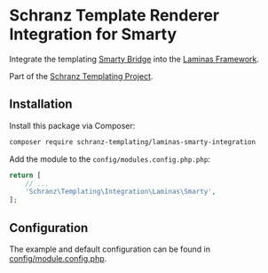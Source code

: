 # Schranz Template Renderer Integration for Smarty

Integrate the templating [Smarty Bridge](https://github.com/schranz-templating/smarty-bridge)
into the [Laminas Framework](https://getlaminas.org/).

Part of the [Schranz Templating Project](https://github.com/schranz-templating/templating).

## Installation

Install this package via Composer:

```bash
composer require schranz-templating/laminas-smarty-integration
```

Add the module to the `config/modules.config.php.php`:

```php
return [
    // ...
    'Schranz\Templating\Integration\Laminas\Smarty',
];
```

## Configuration

The example and default configuration can be found in [config/module.config.php](config/module.config.php).
